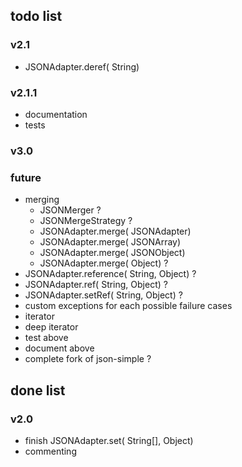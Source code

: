 ## todo list
### v2.1
 * JSONAdapter.deref( String)

### v2.1.1
 * documentation
 * tests

### v3.0

### future
 * merging
 	 * JSONMerger ?
 	 * JSONMergeStrategy ?
	 * JSONAdapter.merge( JSONAdapter)
	 * JSONAdapter.merge( JSONArray)
	 * JSONAdapter.merge( JSONObject)
	 * JSONAdapter.merge( Object) ?
 * JSONAdapter.reference( String, Object) ?
 * JSONAdapter.ref( String, Object) ?
 * JSONAdapter.setRef( String, Object) ?
 * custom exceptions for each possible failure cases
 * iterator
 * deep iterator
 * test above
 * document above
 * complete fork of json-simple ?

## done list
### v2.0
 * finish JSONAdapter.set( String[], Object)
 * commenting
